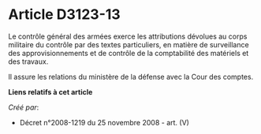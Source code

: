 # Article D3123-13

Le contrôle général des armées exerce les attributions dévolues au corps militaire du contrôle par des textes particuliers,
en matière de surveillance des approvisionnements et de contrôle de la comptabilité des matériels et des travaux.

Il assure les relations du ministère de la défense avec la Cour des comptes.

**Liens relatifs à cet article**

_Créé par_:

  - Décret n°2008-1219 du 25 novembre 2008 - art. (V)
